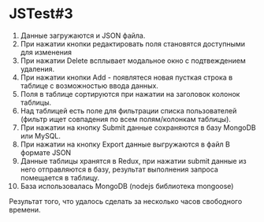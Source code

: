 # JSTest#3
1. Данные загружаются и JSON файла.
2. При нажатии кнопки редактировать поля становятся доступными для изменения
3. При нажатии Delete всплывает модальное окно с подтвеждением удаления.
4. При нажатии кнопки Add - появлятеся новая пусткая строка в таблице с возможностью ввода данных.
5. Поля в таблице сортируются при нажатии на заголовок колонок таблицы.
6. Над таблицей есть поле для фильтрации списка пользователей (фильтр ищет совпадения по всем полям/колонкам таблицы).
7. При нажатии на кнопку Submit данные сохраняются в базу MongoDB или MySQL.
8. При нажатии на кнопку Export данные выгружаются в файл В формате JSON
9. Данные таблицы хранятся в Redux, при нажатии submit данные из него отправляются в базу, результат выполнения запроса помещается в таблицу.
10. База использовалась MongoDB (nodejs библиотека mongoose)

Результат того, что удалось сделать за несколько часов свободного времени.